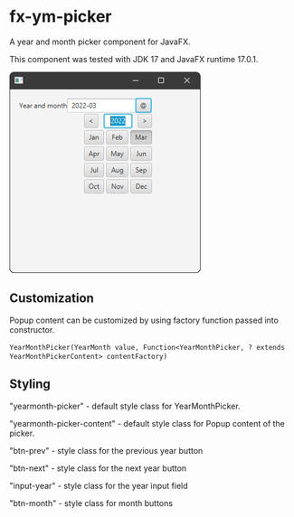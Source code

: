 # fx-ym-picker

A year and month picker component for JavaFX.

This component was tested with JDK 17 and JavaFX runtime 17.0.1.

![](src/site/preview.png)

## Customization

Popup content can be customized by using factory function passed into constructor.

    YearMonthPicker(YearMonth value, Function<YearMonthPicker, ? extends YearMonthPickerContent> contentFactory)

## Styling

"yearmonth-picker" - default style class for YearMonthPicker.

"yearmonth-picker-content" - default style class for Popup content of the picker.

"btn-prev" - style class for the previous year button

"btn-next" - style class for the next year button

"input-year" - style class for the year input field

"btn-month" - style class for month buttons
